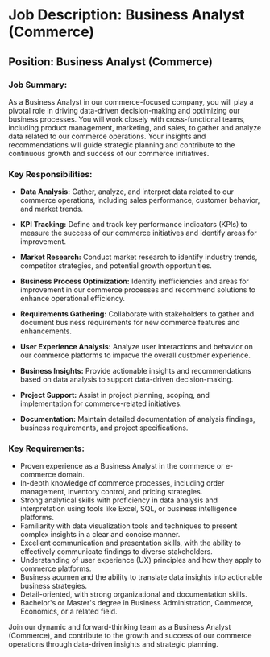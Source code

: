 # Job Description: Business Analyst (Commerce)

## Position: Business Analyst (Commerce)

### Job Summary:

As a Business Analyst in our commerce-focused company, you will play a pivotal role in driving data-driven decision-making and optimizing our business processes. You will work closely with cross-functional teams, including product management, marketing, and sales, to gather and analyze data related to our commerce operations. Your insights and recommendations will guide strategic planning and contribute to the continuous growth and success of our commerce initiatives.

### Key Responsibilities:

- **Data Analysis:** Gather, analyze, and interpret data related to our commerce operations, including sales performance, customer behavior, and market trends.

- **KPI Tracking:** Define and track key performance indicators (KPIs) to measure the success of our commerce initiatives and identify areas for improvement.

- **Market Research:** Conduct market research to identify industry trends, competitor strategies, and potential growth opportunities.

- **Business Process Optimization:** Identify inefficiencies and areas for improvement in our commerce processes and recommend solutions to enhance operational efficiency.

- **Requirements Gathering:** Collaborate with stakeholders to gather and document business requirements for new commerce features and enhancements.

- **User Experience Analysis:** Analyze user interactions and behavior on our commerce platforms to improve the overall customer experience.

- **Business Insights:** Provide actionable insights and recommendations based on data analysis to support data-driven decision-making.

- **Project Support:** Assist in project planning, scoping, and implementation for commerce-related initiatives.

- **Documentation:** Maintain detailed documentation of analysis findings, business requirements, and project specifications.

### Key Requirements:

- Proven experience as a Business Analyst in the commerce or e-commerce domain.
- In-depth knowledge of commerce processes, including order management, inventory control, and pricing strategies.
- Strong analytical skills with proficiency in data analysis and interpretation using tools like Excel, SQL, or business intelligence platforms.
- Familiarity with data visualization tools and techniques to present complex insights in a clear and concise manner.
- Excellent communication and presentation skills, with the ability to effectively communicate findings to diverse stakeholders.
- Understanding of user experience (UX) principles and how they apply to commerce platforms.
- Business acumen and the ability to translate data insights into actionable business strategies.
- Detail-oriented, with strong organizational and documentation skills.
- Bachelor's or Master's degree in Business Administration, Commerce, Economics, or a related field.

Join our dynamic and forward-thinking team as a Business Analyst (Commerce), and contribute to the growth and success of our commerce operations through data-driven insights and strategic planning.
